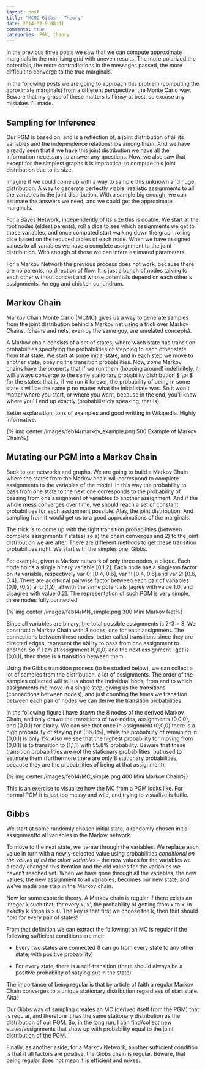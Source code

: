 ```yaml
---
layout: post
title: "MCMC Gibbs - Theory"
date: 2014-02-9 08:01
comments: true
categories: PGN, theory
---
```


In the previous three posts we saw that we can compute approximate marginals in the mini Ising grid with uneven results. The more polarized the potentials, the more contradictions in the messages passed, the more difficult to converge to the true marginals.

In the following posts we are going to approach this problem (computing the aproximate marginals) from a different perspective, the Monte Carlo way. Beware that my grasp of these matters is flimsy at best, so excuse any mistakes I'll made.

## Sampling for Inference

Our PGM is based on, and is a reflection of, a joint distribution of all its variables and the independence relationships among them. And we have already seen that if we have this joint distribution we have all the information necessary to answer any questions. Now, we also saw that except for the simplest graphs it is impractical to compute this joint distribution due to its size. 

Imagine if we could come up with a way to sample this unknown and huge distribution. A way to generate perfectly viable, realistic assignments to all the variables in the joint distribution. With a sample big enough, we can estimate the answers we need, and we could get the approximate marginals.

For a Bayes Network, independently of its size this is doable. We start at the root nodes (eldest parents), roll a dice to see which assignments we get to those variables, and once computed start walking down the graph rolling dice based on the reduced tables of each node. When we have assigned values to all variables we have a complete assignment to the joint distribution. With enough of these we can infere estimated parameters. 

For a Markov Network the previous process does not work, because there are no parents, no direction of flow. It is just a bunch of nodes talking to each other without concert and whose potentials depend on each other's assignments. An egg and chicken conundrum.

## Markov Chain

Markov Chain Monte Carlo (MCMC) gives us a way to generate samples from the joint distribution behind a Markov net using a trick over Markov Chains. (chains and nets, even by the same guy, are unrelated concepts).

A Markov chain consists of a set of states, where wach state has transition probabilities specifying the probabilities of stepping to each other state from that state. We start at some initial state, and in each step we move to another state, obeying the transition probabilities. Now, _some_ Markov chains have the property that if we run them (hopping around) indefinitely, it will always converge to the same stationary probability distribution $ \pi $ for the states: that is, if we run it forever, the probability of being in some state s will be the same p no matter what the initial state was. So it won't matter where you start, or where you went, because in the end, you'll know where you'll end up exactly (probabilisticly speaking, that is).

Better explanation, tons of examples and good writting in Wikipedia. Highly informative.

{% img center /images/feb14/markov_example.png 500 Example of Markov Chain%}


## Mutating our PGM into a Markov Chain

Back to our networks and graphs. We are going to build a Markov Chain where the states from the Markov chain will correspond to complete assignments to the variables of the model. In this way the probability to pass from one state to the next one corresponds to the probability of passing from one assignment of variables to another assignment. And if the whole mess converges over time, we should reach a set of constant probabilities for each assignment possible. Alas, the joint distribution. And sampling from it would get us to a good approximations of the marginals.

The trick is to come up with the right transition probabilities (between complete assignments / states) so a) the chain converges and 2) to the joint distribution we are after. There are different methods to get these transition probabilities right. We start with the simples one, Gibbs.

For example, given a Markov network of only three nodes, a clique. Each node holds a single binary variable [0,1,2]. Each node has a singleton factor on its variable, respectively var 0: [0.4, 0.6], var 1: [0.4, 0.6] and var 2: [0.6, 0.4]. There are additional pairwise factor between each pair of variables (0,1), (0,2) and (1,2), all with the same potentials [agree with value 1.0, and disagree with value 0.2]. The representation of such PGM is very simple, three nodes fully connected.

{% img center /images/feb14/MN_simple.png 300 Mini Markov Net%}


Since all variables are binary, the total possible assignments is 2^3 = 8. We construct a Markov Chain with 8 nodes, one for each assignment. The connections between these nodes, better called transitions since they are directed edges, represent the ability to pass from one assignment to another. So if I am at assignment (0,0,0) and the next assignment I get is (0,0,1), then there is a transition between them.

Using the Gibbs transition process (to be studied below), we can collect a lot of samples from the distribution, a lot of assignments. The order of the samples collected will tell us about the individual hops, from and to which assignments me move in a single step, giving us the transitions (connections between nodes), and just counting the times we transition between each pair of nodes we can derive the transition probabilities.

In the following figure I have drawn the 8 nodes of the derived Markov Chain, and only drawn the transitions of two nodes, assignments (0,0,0), and (0,0,1) for clarity. We can see that once in assignment (0,0,0) there is a high probability of staying put (86.8%), while the probability of remaining in (0,0,1) is only 1%. Also we see that the highest probability for moving from (0,0,1) is to transition to (1,1,1) with 55.8% probability. Beware that these transition probabilities are not the stationary probabilities, but used to estimate them (furthermore there are only 8 stationary probabilities, because they are the probabilities of being at that assignment).

{% img center /images/feb14/MC_simple.png 400 Mini Markov Chain%}

This is an exercise to visualize how the MC from a PGM looks like. For normal PGM it is just too messy and wild, and trying to visualize is futile.

## Gibbs

We start at some randomly chosen initial state, a  randomly chosen initial assignmentto all variables in the Markov network. 

To move to the next state, we iterate through the variables. We replace each value in turn with a newly-selected value using probabilities _conditional on the values of all the other variables_ – the new values for the variables we already changed this iteration and the old values for the variables we haven’t reached yet. When we have gone through all the variables, the new values, the new assignment to all variables, becomes our new state, and we’ve made one step in the Markov chain. 

Now for some esoteric theory. A Markov chain is regular if there exists an integer k such that, for every x, x’, the probability of getting from x to x’ in exactly k steps is > 0. The key is that first we choose the k, then that should hold for every pair of states! 

From that definition we can extract the following: an MC is regular if the following sufficient conditions are met:

*  Every two states are connected (I can go from every state to any other state, with positive probability)

*  For every state, there is a self-transition (there should always be a positive probability of satying put in the state).

The importance of being regular is that by article of faith a regular Markov Chain converges to a unique stationary distribution regardless of start state. Aha!

Our Gibbs way of sampling creates an MC (derived itself from the PGM) that is regular, and therefore it has the same stationary distribution as the distribution of our PGM. So, in the long run, I can find/collect new states/assignments that show up with probability equal to the joint distribution of the PGM. 

Finally, as another aside, for a Markov Network, another sufficient condition is that if all factors are positive, the Gibbs chain is regular. Beware, that being regular does not mean it is efficient and mixes.



